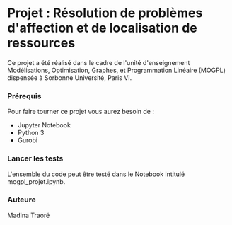 # Projet : Résolution de problèmes d'affection et de localisation de ressources

Ce projet a été réalisé dans le cadre de l'unité d'enseignement Modélisations, Optimisation, Graphes, et Programmation Linéaire (MOGPL) dispensée à Sorbonne Université, Paris VI.

### Prérequis

Pour faire tourner ce projet vous aurez besoin de :

- Jupyter Notebook
- Python 3
- Gurobi

### Lancer les tests

L'ensemble du code peut être testé dans le Notebook intitulé mogpl_projet.ipynb.

### Auteure

Madina Traoré
